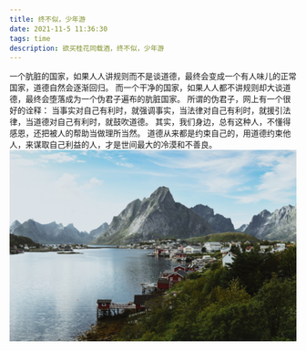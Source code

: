 ```yaml
---
title: 终不似，少年游
date: 2021-11-5 11:36:30
tags: time
description: 欲买桂花同载酒，终不似，少年游
---
```


一个肮脏的国家，如果人人讲规则而不是谈道德，最终会变成一个有人味儿的正常国家，道德自然会逐渐回归。
而一个干净的国家，如果人人都不讲规则却大谈道德，最终会堕落成为一个伪君子遍布的肮脏国家。
所谓的伪君子，网上有一个很好的诠释：
当事实对自己有利时，就强调事实，当法律对自己有利时，就援引法律，当道德对自己有利时，就鼓吹道德。
其实，我们身边，总有这种人，不懂得感恩，还把被人的帮助当做理所当然。
道德从来都是约束自己的，用道德约束他人，来谋取自己利益的人，才是世间最大的冷漠和不善良。
![Watcher绑定机制](/postimg/danmai.png)
